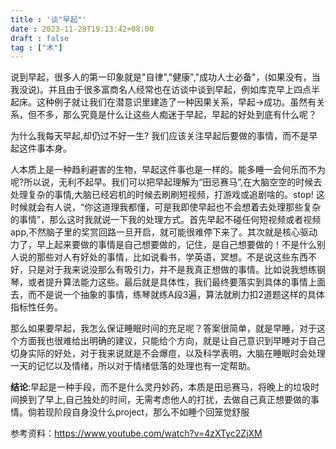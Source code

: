 ```yaml
---
title : '谈"早起"'
date : 2023-11-28T19:13:42+08:00
draft : false
tag : ["术"]
---
```

说到早起，很多人的第一印象就是"自律","健康","成功人士必备"，(如果没有，当我没说)。并且由于很多富商名人经常也在访谈中谈到早起，例如库克早上四点半起床。这种例子就让我们在潜意识里建造了一种因果关系，早起->成功。虽然有关系，但不多，那么究竟是什么让这些人痴迷于早起，早起的好处到底有什么呢？

为什么我每天早起,却仍过不好一生? 我们应该关注早起后要做的事情，而不是早起这件事本身。

人本质上是一种趋利避害的生物，早起这件事也是一样的。能多睡一会何乐而不为呢?所以说，无利不起早。我们可以把早起理解为“田忌赛马”,在大脑空空的时候去处理复杂的事情,大脑已经宕机的时候去刷刷短视频，打游戏或追剧啥的。stop! 这时候就会有人说，“你这道理我都懂，可是我即使早起也不会想着去处理那些复杂的事情”，那么这时我就说一下我的处理方式。首先早起不碰任何短视频或者视频app,不然脑子里的奖赏回路一旦开启，就可能很难停下来了。其次就是核心驱动力了，早上起来要做的事情是自己想要做的，记住，是自己想要做的！不是什么别人说的那些对人有好处的事情，比如说看书，学英语，冥想。不是说这些东西不好，只是对于我来说没那么有吸引力，并不是我真正想做的事情。比如说我想练钢琴，或者提升算法能力这些。最后就是具体性，我们最终要落实到具体的事情上面去，而不是说一个抽象的事情，练琴就练A段3遍，算法就刷力扣2道题这样的具体指标性任务。

那么如果要早起，我怎么保证睡眠时间的充足呢？答案很简单，就是早睡，对于这个方面我也很难给出明确的建议，只能给个方向，就是让自己意识到早睡对于自己切身实际的好处，对于我来说就是不会爆痘，以及科学表明，大脑在睡眠时会处理一天的记忆以及情绪，所以对于情绪低落的处理也有一定帮助。

**结论**:早起是一种手段，而不是什么灵丹妙药，本质是田忌赛马，将晚上的垃圾时间换到了早上,自己独处的时间，无需考虑他人的打扰，去做自己真正想要做的事情。倘若现阶段自身没什么project，那么不如睡个回笼觉舒服

参考资料：https://www.youtube.com/watch?v=4zXTyc2ZjXM